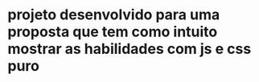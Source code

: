 # projeto desenvolvido para uma proposta que tem como intuito mostrar as habilidades com js e css puro
